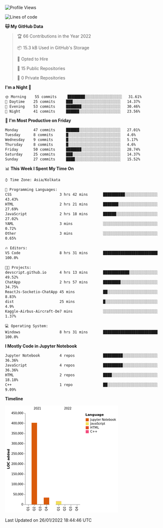 <!--START_SECTION:waka-->
![Profile Views](http://img.shields.io/badge/Profile%20Views-0-blue)

![Lines of code](https://img.shields.io/badge/From%20Hello%20World%20I%27ve%20Written-453%20Thousand%20lines%20of%20code-blue)

**🐱 My GitHub Data** 

> 🏆 66 Contributions in the Year 2022
 > 
> 📦 15.3 kB Used in GitHub's Storage 
 > 
> 💼 Opted to Hire
 > 
> 📜 15 Public Repositories 
 > 
> 🔑 0 Private Repositories  
 > 
**I'm a Night 🦉** 

```text
🌞 Morning    55 commits     ████████░░░░░░░░░░░░░░░░░   31.61% 
🌆 Daytime    25 commits     ███░░░░░░░░░░░░░░░░░░░░░░   14.37% 
🌃 Evening    53 commits     ███████░░░░░░░░░░░░░░░░░░   30.46% 
🌙 Night      41 commits     ██████░░░░░░░░░░░░░░░░░░░   23.56%

```
📅 **I'm Most Productive on Friday** 

```text
Monday       47 commits     ██████░░░░░░░░░░░░░░░░░░░   27.01% 
Tuesday      8 commits      █░░░░░░░░░░░░░░░░░░░░░░░░   4.6% 
Wednesday    9 commits      █░░░░░░░░░░░░░░░░░░░░░░░░   5.17% 
Thursday     8 commits      █░░░░░░░░░░░░░░░░░░░░░░░░   4.6% 
Friday       50 commits     ███████░░░░░░░░░░░░░░░░░░   28.74% 
Saturday     25 commits     ███░░░░░░░░░░░░░░░░░░░░░░   14.37% 
Sunday       27 commits     ████░░░░░░░░░░░░░░░░░░░░░   15.52%

```


📊 **This Week I Spent My Time On** 

```text
⌚︎ Time Zone: Asia/Kolkata

💬 Programming Languages: 
CSS                      3 hrs 42 mins       ██████████░░░░░░░░░░░░░░░   43.43% 
HTML                     2 hrs 21 mins       ███████░░░░░░░░░░░░░░░░░░   27.69% 
JavaScript               2 hrs 18 mins       ██████░░░░░░░░░░░░░░░░░░░   27.02% 
YAML                     3 mins              ░░░░░░░░░░░░░░░░░░░░░░░░░   0.72% 
Other                    3 mins              ░░░░░░░░░░░░░░░░░░░░░░░░░   0.65%

🔥 Editors: 
VS Code                  8 hrs 31 mins       █████████████████████████   100.0%

🐱‍💻 Projects: 
devscript.github.io      4 hrs 13 mins       ████████████░░░░░░░░░░░░░   49.52% 
ChatApp                  2 hrs 57 mins       ████████░░░░░░░░░░░░░░░░░   34.75% 
ReactJs-Socketio-ChatApp 45 mins             ██░░░░░░░░░░░░░░░░░░░░░░░   8.83% 
dist                     25 mins             █░░░░░░░░░░░░░░░░░░░░░░░░   4.9% 
Kaggle-Airbus-Aircraft-De7 mins              ░░░░░░░░░░░░░░░░░░░░░░░░░   1.37%

💻 Operating System: 
Windows                  8 hrs 31 mins       █████████████████████████   100.0%

```

**I Mostly Code in Jupyter Notebook** 

```text
Jupyter Notebook         4 repos             █████████░░░░░░░░░░░░░░░░   36.36% 
JavaScript               4 repos             █████████░░░░░░░░░░░░░░░░   36.36% 
HTML                     2 repos             ████░░░░░░░░░░░░░░░░░░░░░   18.18% 
C++                      1 repo              ██░░░░░░░░░░░░░░░░░░░░░░░   9.09%

```


**Timeline**

![Chart not found](https://raw.githubusercontent.com/ThejaswinS/ThejaswinS/main/charts/bar_graph.png) 


 Last Updated on 26/01/2022 18:44:46 UTC
<!--END_SECTION:waka-->





